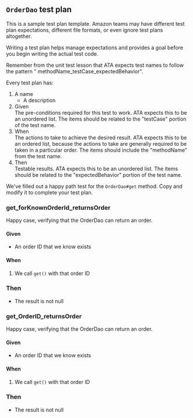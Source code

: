 ## `OrderDao` test plan

This is a sample test plan template. Amazon teams may have different test plan expectations, different file formats, or
even ignore test plans altogether.

Writing a test plan helps manage expectations and provides a goal before you begin writing the actual test code.

Remember from the unit test lesson that ATA expects test names to follow the pattern "
methodName_testCase_expectedBehavior".

Every test plan has:

1. A name
    * A description
2. Given  
   The pre-conditions required for this test to work. ATA expects this to be an unordered list. The items should be
   related to the "testCase" portion of the test name.
3. When  
   The actions to take to achieve the desired result. ATA expects this to be an ordered list, because the actions to
   take are generally required to be taken in a particular order. The items should include the "methodName" from the
   test name.
4. Then  
   Testable results. ATA expects this to be an unordered list. The items should be related to the "expectedBehavior"
   portion of the test name.

We've filled out a happy path test for the `OrderDao#get` method. Copy and modify it to complete your test plan.

### get_forKnownOrderId_returnsOrder


Happy case, verifying that the OrderDao can return an order.

#### Given

* An order ID that we know exists

#### When

1. We call `get()` with that order ID

### Then

* The result is not null

### get_OrderID_returnsOrder


Happy case, verifying that the OrderDao can return an order.

#### Given

* An order ID that we know exists

#### When

1. We call `get()` with that order ID

### Then

* The result is not null
